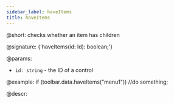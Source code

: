 ```yaml
---
sidebar_label: haveItems
title: haveItems
---          
```


@short: checks whether an item has children

@signature: {'haveItems(id: Id): boolean;'}

@params:
- `id: string` - the ID of a control

@example:
if (toolbar.data.haveItems("menu1"))
    //do something;

@descr: